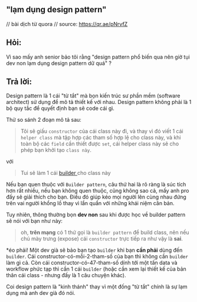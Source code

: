 ## "lạm dụng design pattern"

// bài dịch từ quora 
// source: https://qr.ae/pNrvfZ 

## Hỏi: 

Vì sao mấy anh senior bảo tôi rằng "design pattern phổ biến qua nên giờ tụi dev non lạm dụng design pattern dữ quá" ? 

## Trả lời: 

Design pattern là 1 cái "từ tắt" mà bọn kiến trúc sư phần mềm (software architect) sử dụng để mô tả thiết kế với nhau. 
Design pattern không phải là 1 bộ quy tắc để quyết định bạn sẽ code cái gì. 

Thử so sánh 2 đoạn mô tả sau: 

> Tôi sẽ giấu `constructor` của cái class này đi, và thay vì đó viết 1 cái `helper class` mà tập hợp các tham số hợp lệ cho class này, và khi toàn bộ các `field` cần thiết được `set`, cái helper class này sẽ cho phép bạn khởi tạo `class này`. 

với 

> Tui sẽ làm 1 cái  [builder ](https://www.geeksforgeeks.org/builder-design-pattern/) cho class này 

Nếu bạn quen thuộc với `Builder pattern`, câu thứ hai là rõ ràng là súc tích hơn rất nhiều, nếu bạn không quen thuộc, cũng không sao cả, mấy anh pro đấy sẽ giải thích cho bạn. Điều đó giúp kéo mọi người lên cùng nhau đứng trên vai người khổng lồ thay vì lẩn quẩn với những khái niệm căn bản. 

Tuy nhiên, thông thường bọn **dev non** sau khi được học về builder pattern sẽ nói với bạn như này: 

> oh, **trên mạng** có 1 thứ gọi là `builder pattern` để build class, nên nếu chú mày trưng (expose) cái `constructor` trực tiếp ra như vậy là **sai**. 

*éo phải! Một dev già sẽ bảo bạn tạo `builder` khi bạn **cần phải** dùng đến `builder`. Cái constructor-có-mỗi-2-tham-số của bạn thì không cần `builder` làm gì cả. Còn cái constructor-có-47-tham-số dính tới một tấn data và workflow phức tạp thì cần 1 cái `builder` (hoặc cần xem lại thiết kế của bản thân cái class - nhưng đấy là 1 câu chuyện khác). 

Coi design pattern là "kinh thánh" thay vì một đống "từ tắt" chính là sự lạm dụng mà anh dev già đó nói. 
